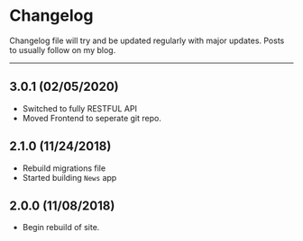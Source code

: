 
# Changelog

Changelog file will try and be updated regularly with major updates. Posts to usually follow on my blog.

---

## 3.0.1 (02/05/2020)

* Switched to fully RESTFUL API
* Moved Frontend to seperate git repo.

## 2.1.0 (11/24/2018)

* Rebuild migrations file
* Started building `News` app

## 2.0.0 (11/08/2018)

* Begin rebuild of site.
